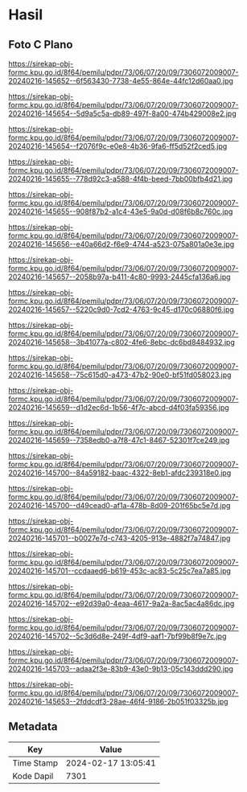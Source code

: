 # Hasil

## Foto C Plano

https://sirekap-obj-formc.kpu.go.id/8f64/pemilu/pdpr/73/06/07/20/09/7306072009007-20240216-145652--6f563430-7738-4e55-864e-44fc12d60aa0.jpg

https://sirekap-obj-formc.kpu.go.id/8f64/pemilu/pdpr/73/06/07/20/09/7306072009007-20240216-145654--5d9a5c5a-db89-497f-8a00-474b429008e2.jpg

https://sirekap-obj-formc.kpu.go.id/8f64/pemilu/pdpr/73/06/07/20/09/7306072009007-20240216-145654--f2076f9c-e0e8-4b36-9fa6-ff5d52f2ced5.jpg

https://sirekap-obj-formc.kpu.go.id/8f64/pemilu/pdpr/73/06/07/20/09/7306072009007-20240216-145655--778d92c3-a588-4f4b-beed-7bb00bfb4d21.jpg

https://sirekap-obj-formc.kpu.go.id/8f64/pemilu/pdpr/73/06/07/20/09/7306072009007-20240216-145655--908f87b2-a1c4-43e5-9a0d-d08f6b8c760c.jpg

https://sirekap-obj-formc.kpu.go.id/8f64/pemilu/pdpr/73/06/07/20/09/7306072009007-20240216-145656--e40a66d2-f6e9-4744-a523-075a801a0e3e.jpg

https://sirekap-obj-formc.kpu.go.id/8f64/pemilu/pdpr/73/06/07/20/09/7306072009007-20240216-145657--2058b97a-b411-4c80-9993-2445cfa136a6.jpg

https://sirekap-obj-formc.kpu.go.id/8f64/pemilu/pdpr/73/06/07/20/09/7306072009007-20240216-145657--5220c9d0-7cd2-4763-9c45-d170c06880f6.jpg

https://sirekap-obj-formc.kpu.go.id/8f64/pemilu/pdpr/73/06/07/20/09/7306072009007-20240216-145658--3b41077a-c802-4fe6-8ebc-dc6bd8484932.jpg

https://sirekap-obj-formc.kpu.go.id/8f64/pemilu/pdpr/73/06/07/20/09/7306072009007-20240216-145658--75c615d0-a473-47b2-90e0-bf51fd058023.jpg

https://sirekap-obj-formc.kpu.go.id/8f64/pemilu/pdpr/73/06/07/20/09/7306072009007-20240216-145659--d1d2ec6d-1b56-4f7c-abcd-d4f03fa59356.jpg

https://sirekap-obj-formc.kpu.go.id/8f64/pemilu/pdpr/73/06/07/20/09/7306072009007-20240216-145659--7358edb0-a7f8-47c1-8467-52301f7ce249.jpg

https://sirekap-obj-formc.kpu.go.id/8f64/pemilu/pdpr/73/06/07/20/09/7306072009007-20240216-145700--84a59182-baac-4322-8eb1-afdc239318e0.jpg

https://sirekap-obj-formc.kpu.go.id/8f64/pemilu/pdpr/73/06/07/20/09/7306072009007-20240216-145700--d49cead0-af1a-478b-8d09-201f65bc5e7d.jpg

https://sirekap-obj-formc.kpu.go.id/8f64/pemilu/pdpr/73/06/07/20/09/7306072009007-20240216-145701--b0027e7d-c743-4205-913e-4882f7a74847.jpg

https://sirekap-obj-formc.kpu.go.id/8f64/pemilu/pdpr/73/06/07/20/09/7306072009007-20240216-145701--ccdaaed6-b619-453c-ac83-5c25c7ea7a85.jpg

https://sirekap-obj-formc.kpu.go.id/8f64/pemilu/pdpr/73/06/07/20/09/7306072009007-20240216-145702--e92d39a0-4eaa-4617-9a2a-8ac5ac4a86dc.jpg

https://sirekap-obj-formc.kpu.go.id/8f64/pemilu/pdpr/73/06/07/20/09/7306072009007-20240216-145702--5c3d6d8e-249f-4df9-aaf1-7bf99b8f9e7c.jpg

https://sirekap-obj-formc.kpu.go.id/8f64/pemilu/pdpr/73/06/07/20/09/7306072009007-20240216-145703--adaa2f3e-83b9-43e0-9b13-05c143ddd290.jpg

https://sirekap-obj-formc.kpu.go.id/8f64/pemilu/pdpr/73/06/07/20/09/7306072009007-20240216-145653--2fddcdf3-28ae-46f4-9186-2b051f03325b.jpg


## Metadata

| Key        | Value               |
| ---------- | ------------------- |
| Time Stamp | 2024-02-17 13:05:41 |
| Kode Dapil | 7301                |



